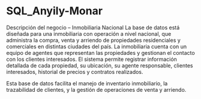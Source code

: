 # SQL_Anyily-Monar
Descripción del negocio – Inmobiliaria Nacional
La base de datos está diseñada para una inmobiliaria con operación a nivel nacional, que administra la compra, venta y arriendo de propiedades residenciales y comerciales en distintas ciudades del país.
La inmobiliaria cuenta con un equipo de agentes que representan las propiedades y gestionan el contacto con los clientes interesados.
El sistema permite registrar información detallada de cada propiedad, su ubicación, su agente responsable, clientes interesados, historial de precios y contratos realizados.

Esta base de datos facilita el manejo de inventario inmobiliario, la trazabilidad de clientes, y la gestión de operaciones de venta y arriendo.
